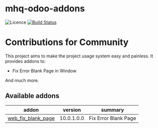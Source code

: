 # mhq-odoo-addons

![Licence](https://img.shields.io/badge/licence-AGPL--3-blue.svg)
[![Build Status](https://app.travis-ci.com/hongquangminh/mhq-odoo-addons.svg?branch=10.0)](https://app.travis-ci.com/hongquangminh/mhq-odoo-addons)

Contributions for Community
===========================

This project aims to make the project usage system easy and painless.
It provides addons to:

 - Fix Error Blank Page in Window

And much more.

[//]: # (addons)

Available addons
----------------
addon | version | summary
--- | --- | ---
[web_fix_blank_page](web_fix_blank_page/) | 10.0.1.0.0 | Fix Error Blank Page

[//]: # (end addons)
